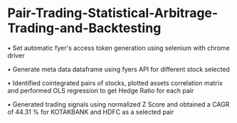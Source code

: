 # Pair-Trading-Statistical-Arbitrage-Trading-and-Backtesting


• Set automatic fyer's access token generation using selenium with chrome driver

• Generate meta data dataframe using fyers API for different stock selected

• Identified cointegrated pairs of stocks, plotted assets correlation matrix and performed OLS regression to get Hedge Ratio for each pair

• Generated trading signals using normalized Z Score and obtained a CAGR of 44.31 % for KOTAKBANK and HDFC as a selected pair
